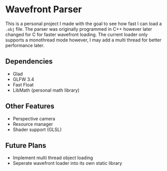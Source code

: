 # Wavefront Parser
This is a personal project I made with the goal to see how fast I can load a `.obj` file. The parser was originally programmed in C++ however later changed for C for faster wavefront loading. The current loader only supports a monothread mode however, I may add a multi thread for better performance later.

## Dependencies
- Glad
- GLFW 3.4
- Fast Float
- LibMath (personal math library)

## Other Features
- Perspective camera
- Resource manager
- Shader support (GLSL)

## Future Plans
- Implement multi thread object loading
- Seperate wavefront loader into its own static library
